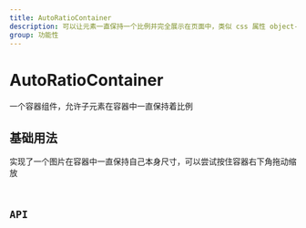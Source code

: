 ```yaml
---
title: AutoRatioContainer
description: 可以让元素一直保持一个比例并完全展示在页面中，类似 css 属性 object-fit cover
group: 功能性
---
```


# AutoRatioContainer

一个容器组件，允许子元素在容器中一直保持着比例

## 基础用法

实现了一个图片在容器中一直保持自己本身尺寸，可以尝试按住容器右下角拖动缩放
<code src="./demo/index.tsx"></demo>

## API

<API id="AutoRatioContainer"></API>
